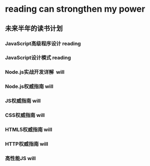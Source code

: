 # reading can strongthen my power
未来半年的读书计划
--------------------
### JavaScript高级程序设计    reading
### JavaScript设计模式      reading
### Node.js实战开发详解  will
### Node.js权威指南                           will
### JS权威指南 					will
### CSS权威指南					will
### HTML5权威指南				will
### HTTP权威指南					will
### 高性能JS						will

